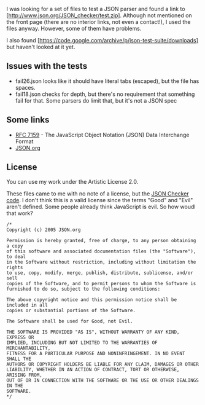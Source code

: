 I was looking for a set of files to test a JSON parser and found a
link to [http://www.json.org/JSON_checker/test.zip]. Although not
mentioned on the front page (there are no interior links, not even a
contact!), I used the files anyway. However, some of them have
problems.

I also found
[https://code.google.com/archive/p/json-test-suite/downloads] but
haven't looked at it yet.

## Issues with the tests

* fail26.json looks like it should have literal tabs (escaped), but the file has spaces.
* fail18.json checks for depth, but there's no requirement that something fail for that. Some parsers do limit that, but it's not a JSON spec

## Some links

* [RFC 7159](https://tools.ietf.org/html/rfc7159) - The JavaScript Object Notation (JSON) Data Interchange Format
* [JSON.org](https://json.org)


## License

You can use my work under the Artistic License 2.0.

These files came to me with no note of a license, but the
[JSON Checker code](http://www.json.org/JSON_checker/). I don't think
this is a valid license since the terms "Good" and "Evil" aren't defined.
Some people already think JavaScript is evil. So how woudl that work?

	/*
	Copyright (c) 2005 JSON.org

	Permission is hereby granted, free of charge, to any person obtaining a copy
	of this software and associated documentation files (the "Software"), to deal
	in the Software without restriction, including without limitation the rights
	to use, copy, modify, merge, publish, distribute, sublicense, and/or sell
	copies of the Software, and to permit persons to whom the Software is
	furnished to do so, subject to the following conditions:

	The above copyright notice and this permission notice shall be included in all
	copies or substantial portions of the Software.

	The Software shall be used for Good, not Evil.

	THE SOFTWARE IS PROVIDED "AS IS", WITHOUT WARRANTY OF ANY KIND, EXPRESS OR
	IMPLIED, INCLUDING BUT NOT LIMITED TO THE WARRANTIES OF MERCHANTABILITY,
	FITNESS FOR A PARTICULAR PURPOSE AND NONINFRINGEMENT. IN NO EVENT SHALL THE
	AUTHORS OR COPYRIGHT HOLDERS BE LIABLE FOR ANY CLAIM, DAMAGES OR OTHER
	LIABILITY, WHETHER IN AN ACTION OF CONTRACT, TORT OR OTHERWISE, ARISING FROM,
	OUT OF OR IN CONNECTION WITH THE SOFTWARE OR THE USE OR OTHER DEALINGS IN THE
	SOFTWARE.
	*/
